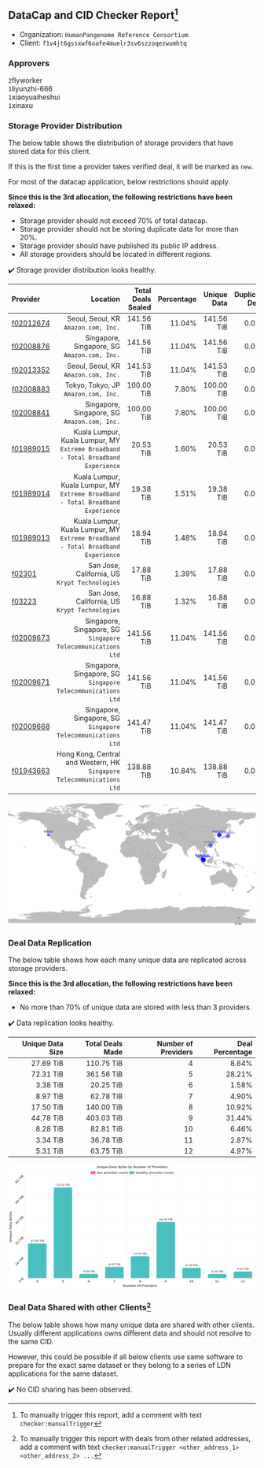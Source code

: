 ## DataCap and CID Checker Report[^1]
 - Organization: `HumanPangenome Reference Consortium`
 - Client: `f1v4jt6gssxwf6oafe4muelr3sv6szzoqezwumhtq`
### Approvers
`2`flyworker<br/>`1`liyunzhi-666<br/>`1`xiaoyuaiheshui<br/>`1`xinaxu

### Storage Provider Distribution
The below table shows the distribution of storage providers that have stored data for this client.

If this is the first time a provider takes verified deal, it will be marked as `new`.

For most of the datacap application, below restrictions should apply.

**Since this is the 3rd allocation, the following restrictions have been relaxed:**
 - Storage provider should not exceed 70% of total datacap.
 - Storage provider should not be storing duplicate data for more than 20%.
 - Storage provider should have published its public IP address.
 - All storage providers should be located in different regions.

✔️ Storage provider distribution looks healthy.

| Provider                                              |                                                                            Location | Total Deals Sealed | Percentage | Unique Data | Duplicate Deals |
| :---------------------------------------------------- | ----------------------------------------------------------------------------------: | -----------------: | ---------: | ----------: | --------------: |
| [f02012674](https://filfox.info/en/address/f02012674) |                                             Seoul, Seoul, KR<br/>`Amazon.com, Inc.` |         141.56 TiB |     11.04% |  141.56 TiB |           0.00% |
| [f02008876](https://filfox.info/en/address/f02008876) |                                     Singapore, Singapore, SG<br/>`Amazon.com, Inc.` |         141.56 TiB |     11.04% |  141.56 TiB |           0.00% |
| [f02013352](https://filfox.info/en/address/f02013352) |                                             Seoul, Seoul, KR<br/>`Amazon.com, Inc.` |         141.53 TiB |     11.04% |  141.53 TiB |           0.00% |
| [f02008883](https://filfox.info/en/address/f02008883) |                                             Tokyo, Tokyo, JP<br/>`Amazon.com, Inc.` |         100.00 TiB |      7.80% |  100.00 TiB |           0.00% |
| [f02008841](https://filfox.info/en/address/f02008841) |                                     Singapore, Singapore, SG<br/>`Amazon.com, Inc.` |         100.00 TiB |      7.80% |  100.00 TiB |           0.00% |
| [f01989015](https://filfox.info/en/address/f01989015) | Kuala Lumpur, Kuala Lumpur, MY<br/>`Extreme Broadband - Total Broadband Experience` |          20.53 TiB |      1.60% |   20.53 TiB |           0.00% |
| [f01989014](https://filfox.info/en/address/f01989014) | Kuala Lumpur, Kuala Lumpur, MY<br/>`Extreme Broadband - Total Broadband Experience` |          19.38 TiB |      1.51% |   19.38 TiB |           0.00% |
| [f01989013](https://filfox.info/en/address/f01989013) | Kuala Lumpur, Kuala Lumpur, MY<br/>`Extreme Broadband - Total Broadband Experience` |          18.94 TiB |      1.48% |   18.94 TiB |           0.00% |
| [f02301](https://filfox.info/en/address/f02301)       |                                   San Jose, California, US<br/>`Krypt Technologies` |          17.88 TiB |      1.39% |   17.88 TiB |           0.00% |
| [f03223](https://filfox.info/en/address/f03223)       |                                   San Jose, California, US<br/>`Krypt Technologies` |          16.88 TiB |      1.32% |   16.88 TiB |           0.00% |
| [f02009673](https://filfox.info/en/address/f02009673) |                     Singapore, Singapore, SG<br/>`Singapore Telecommunications Ltd` |         141.56 TiB |     11.04% |  141.56 TiB |           0.00% |
| [f02009671](https://filfox.info/en/address/f02009671) |                     Singapore, Singapore, SG<br/>`Singapore Telecommunications Ltd` |         141.56 TiB |     11.04% |  141.56 TiB |           0.00% |
| [f02009668](https://filfox.info/en/address/f02009668) |                     Singapore, Singapore, SG<br/>`Singapore Telecommunications Ltd` |         141.47 TiB |     11.04% |  141.47 TiB |           0.00% |
| [f01943663](https://filfox.info/en/address/f01943663) |           Hong Kong, Central and Western, HK<br/>`Singapore Telecommunications Ltd` |         138.88 TiB |     10.84% |  138.88 TiB |           0.00% |

<img src="https://raw.githubusercontent.com/data-preservation-programs/filplus-checker-assets/main/filecoin-project/filecoin-plus-large-datasets/issues/1545/1677140346947.png"/>

### Deal Data Replication
The below table shows how each many unique data are replicated across storage providers.


**Since this is the 3rd allocation, the following restrictions have been relaxed:**
- No more than 70% of unique data are stored with less than 3 providers.

✔️ Data replication looks healthy.

| Unique Data Size | Total Deals Made | Number of Providers | Deal Percentage |
| ---------------: | ---------------: | ------------------: | --------------: |
|        27.69 TiB |       110.75 TiB |                   4 |           8.64% |
|        72.31 TiB |       361.56 TiB |                   5 |          28.21% |
|         3.38 TiB |        20.25 TiB |                   6 |           1.58% |
|         8.97 TiB |        62.78 TiB |                   7 |           4.90% |
|        17.50 TiB |       140.00 TiB |                   8 |          10.92% |
|        44.78 TiB |       403.03 TiB |                   9 |          31.44% |
|         8.28 TiB |        82.81 TiB |                  10 |           6.46% |
|         3.34 TiB |        36.78 TiB |                  11 |           2.87% |
|         5.31 TiB |        63.75 TiB |                  12 |           4.97% |

<img src="https://raw.githubusercontent.com/data-preservation-programs/filplus-checker-assets/main/filecoin-project/filecoin-plus-large-datasets/issues/1545/1677140347735.png"/>

### Deal Data Shared with other Clients[^3]
The below table shows how many unique data are shared with other clients.
Usually different applications owns different data and should not resolve to the same CID.

However, this could be possible if all below clients use same software to prepare for the exact same dataset or they belong to a series of LDN applications for the same dataset.

✔️ No CID sharing has been observed.

[^1]: To manually trigger this report, add a comment with text `checker:manualTrigger`

[^2]: Deals from those addresses are combined into this report as they are specified with `checker:manualTrigger`

[^3]: To manually trigger this report with deals from other related addresses, add a comment with text `checker:manualTrigger <other_address_1> <other_address_2> ...`
